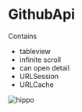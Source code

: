 # GithubApi

Contains
- tableview
- infinite scroll
- can open detail
- URLSession
- URLCache

![hippo](https://media.giphy.com/media/fJcnVJxHwQte8jD06t/giphy.gif)
